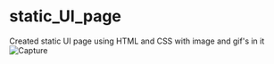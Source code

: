 # static_UI_page
Created static UI page using HTML and CSS with image and gif's in it
![Capture](https://user-images.githubusercontent.com/91747307/152403688-a3522aab-eeee-49c9-91f1-52dede13005d.JPG)
